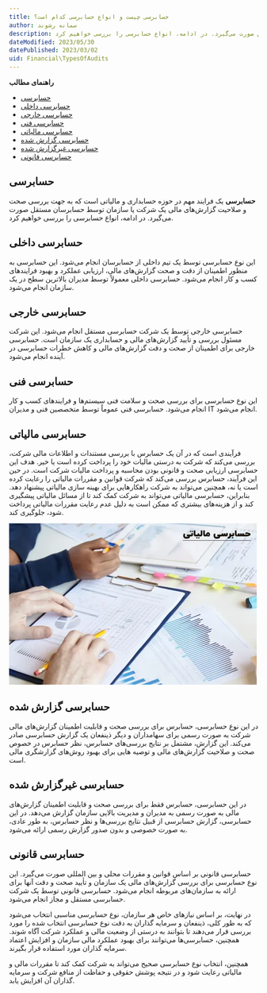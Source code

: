 ```yaml
---
title: حسابرسی چیست و انواع حسابرسی کدام است؟
author: سمانه رشوند  
description: حسابرسی یک فرایند مهم در حوزه حسابداری و مالیاتی است که به جهت بررسی صحت و صلاحیت گزارش‌های مالی یک شرکت یا سازمان توسط حسابرسان مستقل صورت می‌گیرد. در ادامه، انواع حسابرسی را بررسی خواهیم کرد.
dateModified: 2023/05/30
datePublished: 2023/03/02
uid: Financial\TypesOfAudits
---
```

**راهنمای مطالب**
- [حسابرسی](#حسابرسی)
- [حسابرسی داخلی](#حسابرسی-داخلی)
- [حسابرسی خارجی](#حسابرسی-خارجی)
- [حسابرسی فنی](#حسابرسی-فنی)
- [حسابرسی مالیاتی](#حسابرسی-مالیاتی)
- [حسابرسی گزارش شده](#حسابرسی-گزارش-شده)
- [حسابرسی غیرگزارش شده](#حسابرسی-غیرگزارش-شده)
- [حسابرسی قانونی](#حسابرسی-قانونی)

## حسابرسی

 **حسابرسی** یک فرایند مهم در حوزه حسابداری و مالیاتی است که به جهت بررسی صحت و صلاحیت گزارش‌های مالی یک شرکت یا سازمان توسط حسابرسان مستقل صورت می‌گیرد. در ادامه، انواع حسابرسی را بررسی خواهیم کرد.

## حسابرسی داخلی
این نوع حسابرسی توسط یک تیم داخلی از حسابرسان انجام می‌شود. این حسابرسی به منظور اطمینان از دقت و صحت گزارش‌های مالی، ارزیابی عملکرد و بهبود فرایندهای کسب و کار انجام می‌شود. حسابرسی داخلی معمولاً توسط مدیران بالاترین سطح در یک سازمان انجام می‌شود.

## حسابرسی خارجی
حسابرسی خارجی توسط یک شرکت حسابرسی مستقل انجام می‌شود. این شرکت مسئول بررسی و تأیید گزارش‌های مالی و حسابداری یک سازمان است. حسابرسی خارجی برای اطمینان از صحت و دقت گزارش‌های مالی و کاهش خطرات حسابرسی در آینده انجام می‌شود.

## حسابرسی فنی
این نوع حسابرسی برای بررسی صحت و سلامت فنی سیستم‌ها و فرایندهای کسب و کار انجام می‌شود. حسابرسی فنی عموماً توسط متخصصین فنی و مدیران IT انجام می‌شود.

## حسابرسی مالیاتی
فرآیندی است که در آن یک حسابرس با بررسی مستندات و اطلاعات مالی شرکت، بررسی می‌کند که شرکت به درستی مالیات خود را پرداخت کرده است یا خیر. هدف این حسابرسی ارزیابی صحت و قانونی بودن محاسبه و پرداخت مالیات شرکت است. در حین این فرآیند، حسابرس بررسی می‌کند که شرکت قوانین و مقررات مالیاتی را رعایت کرده است یا نه، همچنین می‌تواند به شرکت راهکارهایی برای بهینه سازی مالیاتی پیشنهاد دهد. بنابراین، حسابرسی مالیاتی می‌تواند به شرکت کمک کند تا از مسائل مالیاتی پیشگیری کند و از هزینه‌های بیشتری که ممکن است به دلیل عدم رعایت مقررات مالیاتی پرداخت شود، جلوگیری کند.

![حسابرسی مالیاتی](./Images/TaxAudit.webp)

## حسابرسی گزارش شده
در این نوع حسابرسی، حسابرس برای بررسی صحت و قابلیت اطمینان گزارش‌های مالی شرکت به صورت رسمی برای سهامداران و دیگر ذینفعان یک گزارش حسابرسی صادر می‌کند. این گزارش، مشتمل بر نتایج بررسی‌های حسابرس، نظر حسابرس در خصوص صحت و صلاحیت گزارش‌های مالی و توصیه هایی برای بهبود روش‌های گزارشگری مالی است.

## حسابرسی غیرگزارش شده
در این حسابرسی، حسابرس فقط برای بررسی صحت و قابلیت اطمینان گزارش‌های مالی به صورت رسمی به مدیران و مدیریت بالایی سازمان گزارش می‌دهد. در این حسابرسی، گزارش حسابرسی از قبیل نتایج بررسی‌ها و نظر حسابرس، به طور عادی، به صورت خصوصی و بدون صدور گزارش رسمی ارائه می‌شود.

## حسابرسی قانونی
حسابرسی قانونی بر اساس قوانین و مقررات محلی و بین المللی صورت می‌گیرد. این نوع حسابرسی برای بررسی گزارش‌های مالی یک سازمان و تأیید صحت و دقت آنها برای ارائه به سازمان‌های مربوطه انجام می‌شود. حسابرسی قانونی توسط یک شرکت حسابرسی مستقل و مجاز انجام می‌شود.


در نهایت، بر اساس نیازهای خاص هر سازمان، نوع حسابرسی مناسبی انتخاب می‌شود که به طور کلی، ذینفعان و سرمایه گذاران به دقت نوع حسابرسی انتخاب شده را مورد بررسی قرار می‌دهند تا بتوانند به درستی از وضعیت مالی و عملکرد شرکت آگاه شوند. همچنین، حسابرسی‌ها می‌توانند برای بهبود عملکرد مالی سازمان و افزایش اعتماد سرمایه گذاران مورد استفاده قرار بگیرند.

همچنین، انتخاب نوع حسابرسی صحیح می‌تواند به شرکت کمک کند تا مقررات مالی و مالیاتی رعایت شود و در نتیجه پوشش حقوقی و حفاظت از منافع شرکت و سرمایه گذاران آن افزایش یابد.


[حسابرسی]: #حسابرسی
[حسابرسی داخلی]: #حسابرسی-داخلی
[حسابرسی خارجی]: #حسابرسی-خارجی
[حسابرسی فنی]: #حسابرسی-فنی
[حسابرسی مالیاتی]: حسابرسی-مالیاتی
[حسابرسی گزارش شده]: #حسابرسی-گزارش-شده
[حسابرسی غیرگزارش شده]: #حسابرسی-غیرگزارش-شده
[حسابرسی قانونی]: #حسابرسی-قانونی